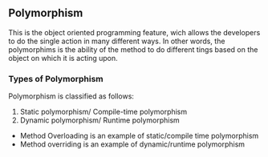## Polymorphism
This is the object oriented programming feature, wich allows the developers to do the single action in many different ways. In other words, the polymorphims is the ability of the method to do different tings based on the object on which it is acting upon.

### Types of Polymorphism

Polymorphism is classified as follows:
1. Static polymorphism/ Compile-time polymorphism
2. Dynamic polymorphism/ Runtime polymorphism

- Method Overloading is an example of static/compile time polymorphism
- Method overriding is an example of dynamic/runtime polymorphism

